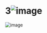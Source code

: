 # 3![image](https://user-images.githubusercontent.com/126434905/221463595-92f44f11-8f3c-4300-965b-830d8d423d63.jpeg)
![image](https://user-images.githubusercontent.com/126434905/221463703-799bc0c1-b905-4b4d-9d79-1e092821ebfc.jpeg)
